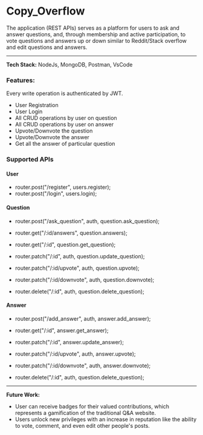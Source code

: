 # Copy_Overflow

The application (REST APIs) serves as a platform for users to ask and answer questions, and, through membership and active participation, to vote questions and answers up or down similar to Reddit/Stack overflow and edit questions and answers.

---

<b>Tech Stack:</b> NodeJs, MongoDB, Postman, VsCode

### Features:

Every write operation is authenticated by JWT.

- User Registration
- User Login
- All CRUD operations by user on question
- All CRUD operations by user on answer
- Upvote/Downvote the question
- Upvote/Downvote the answer
- Get all the answer of particular question

### Supported APIs

#### User

- router.post("/register", users.register);
- router.post("/login", users.login);

#### Question

- router.post("/ask_question", auth, question.ask_question);

- router.get("/:id/answers", question.answers);
- router.get("/:id", question.get_question);

- router.patch("/:id", auth, question.update_question);
- router.patch("/:id/upvote", auth, question.upvote);
- router.patch("/:id/downvote", auth, question.downvote);

- router.delete("/:id", auth, question.delete_question);

#### Answer

- router.post("/add_answer", auth, answer.add_answer);

- router.get("/:id", answer.get_answer);

- router.patch("/:id", answer.update_answer);
- router.patch("/:id/upvote", auth, answer.upvote);
- router.patch("/:id/downvote", auth, answer.downvote);

- router.delete("/:id", auth, question.delete_question);

----------------------------
<b>Future Work:</b> 
- User can receive badges for their valued contributions, which represents a gamification of the traditional Q&A website.
- Users unlock new privileges with an increase in reputation like the ability to vote, comment, and even edit other people's posts.